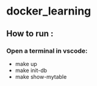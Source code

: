 # docker_learning
## How to run :
### Open a terminal in vscode:
- make up
- make init-db
- make show-mytable
